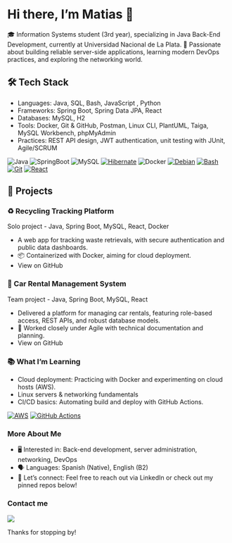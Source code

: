 # Hi there, I’m Matias 👋
🎓 Information Systems student (3rd year), specializing in Java Back-End Development, currently at Universidad Nacional de La Plata.
🌱 Passionate about building reliable server-side applications, learning modern DevOps practices, and exploring the networking world.

## 🛠️ Tech Stack
- Languages: Java, SQL, Bash, JavaScript , Python
- Frameworks: Spring Boot, Spring Data JPA, React
- Databases: MySQL, H2
- Tools: Docker, Git & GitHub, Postman, Linux CLI, PlantUML, Taiga, MySQL Workbench, phpMyAdmin
- Practices: REST API design, JWT authentication, unit testing with JUnit, Agile/SCRUM

![Java](https://img.shields.io/badge/Java-ED8B00?logo=java&logoColor=white)
![SpringBoot](https://img.shields.io/badge/Spring%20Boot-6DB33F?logo=spring-boot&logoColor=white)
![MySQL](https://img.shields.io/badge/MySQL-4479A1?logo=mysql&logoColor=white)
[![Hibernate](https://img.shields.io/badge/Hibernate-59666C?logo=hibernate&logoColor=fff)](#)
![Docker](https://img.shields.io/badge/Docker-2496ED?logo=docker&logoColor=white)
[![Debian](https://img.shields.io/badge/Debian-A81D33?logo=debian&logoColor=fff)](#)
[![Bash](https://img.shields.io/badge/Bash-4EAA25?logo=gnubash&logoColor=fff)](#)
[![Git](https://img.shields.io/badge/Git-F05032?logo=git&logoColor=fff)](#)
[![React](https://img.shields.io/badge/React-61DAFB?style=flat&logo=react&logoColor=black)](#)


## 🚀 Projects
### ♻️ Recycling Tracking Platform
Solo project - Java, Spring Boot, MySQL, React, Docker
- A web app for tracking waste retrievals, with secure authentication and public data dashboards.
- 📦 Containerized with Docker, aiming for cloud deployment.
- View on GitHub

### 🚗 Car Rental Management System
Team project - Java, Spring Boot, MySQL, React
- Delivered a platform for managing car rentals, featuring role-based access, REST APIs, and robust database models.
- 🤝 Worked closely under Agile with technical documentation and planning.
- View on GitHub

### 📚 What I’m Learning
- Cloud deployment: Practicing with Docker and experimenting on cloud hosts (AWS).
- Linux servers & networking fundamentals
- CI/CD basics: Automating build and deploy with GitHub Actions.

[![AWS](https://custom-icon-badges.demolab.com/badge/AWS-%23FF9900.svg?logo=aws&logoColor=white)](#)
[![GitHub Actions](https://img.shields.io/badge/GitHub_Actions-2088FF?logo=github-actions&logoColor=white)](#)

### More About Me
- 🖥️ Interested in: Back-end development, server administration, networking, DevOps
- 🗣️ Languages: Spanish (Native), English (B2)
- 🤝 Let’s connect: Feel free to reach out via LinkedIn or check out my pinned repos below!

### Contact me
<a href="https://www.linkedin.com/in/matias-favorito/"> <img src="https://img.shields.io/badge/LinkedIn-0A66C2?style=flat&logo=linkedin&logoColor=white" > </a>

Thanks for stopping by!
